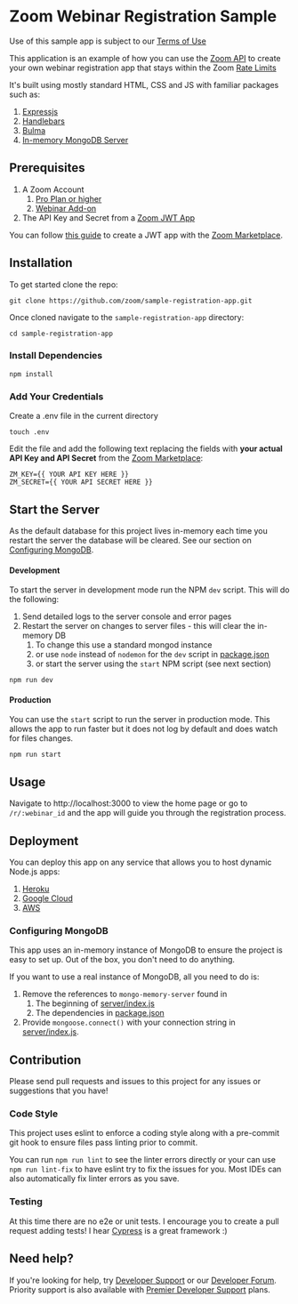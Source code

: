 # Zoom Webinar Registration Sample

Use of this sample app is subject to our [Terms of Use](https://zoom.us/docs/en-us/zoom_api_license_and_tou.html)

This application is an example of how you can use
the [Zoom API](https://marketplace.zoom.us/docs/api-reference/zoom-api)
to create your own webinar registration app that stays within the
Zoom [Rate Limits](https://marketplace.zoom.us/docs/api-reference/rate-limits)

It's built using mostly standard HTML, CSS and JS with familiar packages such as:

1. [Expressjs](https://expressjs.com/)
2. [Handlebars](https://handlebarsjs.com/)
3. [Bulma](https://bulma.io/)
4. [In-memory MongoDB Server](https://github.com/nodkz/mongodb-memory-server)

## Prerequisites

1. A Zoom Account
    1. [Pro Plan or higher](https://support.zoom.us/hc/en-us/articles/207278726-Plan-Types-)
    2. [Webinar Add-on](https://support.zoom.us/hc/en-us/articles/200917029)
2. The API Key and Secret from a [Zoom JWT App](https://marketplace.zoom.us/docs/guides/auth/jwt/)

You can follow [this guide](https://marketplace.zoom.us/docs/guides/build/jwt-app/) to create a JWT app with
the [Zoom Marketplace](https://marketplace.zoom.us/).

## Installation

To get started clone the repo:

```shell
git clone https://github.com/zoom/sample-registration-app.git
```

Once cloned navigate to the `sample-registration-app` directory:

```
cd sample-registration-app
```

### Install Dependencies

```
npm install
```

### Add Your Credentials

Create a .env file in the current directory

```shell
touch .env
```

Edit the file and add the following text replacing the fields with **your actual API Key and API Secret** from
the [Zoom Marketplace](https://marketplace.zoom.us/):

```text
ZM_KEY={{ YOUR API KEY HERE }}
ZM_SECRET={{ YOUR API SECRET HERE }}
```

## Start the Server

As the default database for this project lives in-memory each time you restart the server the database will be cleared.
See our section on
[Configuring MongoDB](#configuring-mongodb).

#### Development

To start the server in development mode run the NPM `dev` script. This will do the following:

1. Send detailed logs to the server console and error pages
2. Restart the server on changes to server files - this will clear the in-memory DB
    1. To change this use a standard mongod instance
    2. or use `node` instead of `nodemon` for the `dev` script in [package.json](package.json)
    3. or start the server using the `start` NPM script (see next section)

```shell
npm run dev
```

#### Production

You can use the `start` script to run the server in production mode. This allows the app to run faster but it does not
log by default and does watch for files changes.

```shell
npm run start
```

## Usage

Navigate to http://localhost:3000 to view the home page or go to `/r/:webinar_id` and the app will guide you through the
registration process.

## Deployment

You can deploy this app on any service that allows you to host dynamic Node.js apps:

1. [Heroku](https://devcenter.heroku.com/articles/deploying-nodejs)
2. [Google Cloud](https://cloud.google.com/run/docs/quickstarts/build-and-deploy/nodejs)
3. [AWS](https://aws.amazon.com/getting-started/hands-on/deploy-nodejs-web-app/)

### Configuring MongoDB

This app uses an in-memory instance of MongoDB to ensure the project is easy to set up. Out of the box, you don't need
to do anything.

If you want to use a real instance of MongoDB, all you need to do is:

1. Remove the references to `mongo-memory-server` found in
    1. The beginning of [server/index.js](server/index.js)
    2. The dependencies in [package.json](package.json)
2. Provide `mongoose.connect()` with your connection string in [server/index.js](server/index.js).

## Contribution

Please send pull requests and issues to this project for any issues or suggestions that you have!

### Code Style

This project uses eslint to enforce a coding style along with a pre-commit git hook to ensure files pass linting prior
to commit.

You can run `npm run lint` to see the linter errors directly or your can use `npm run lint-fix` to have eslint try to
fix the issues for you. Most IDEs can also automatically fix linter errors as you save.

### Testing

At this time there are no e2e or unit tests. I encourage you to create a pull request adding tests! I
hear [Cypress](https://www.cypress.io/) is a great framework :)

## Need help?

If you're looking for help, try [Developer Support](https://devsupport.zoom.us) or
our [Developer Forum](https://devforum.zoom.us). Priority support is also available
with [Premier Developer Support](https://zoom.us/docs/en-us/developer-support-plans.html) plans.

